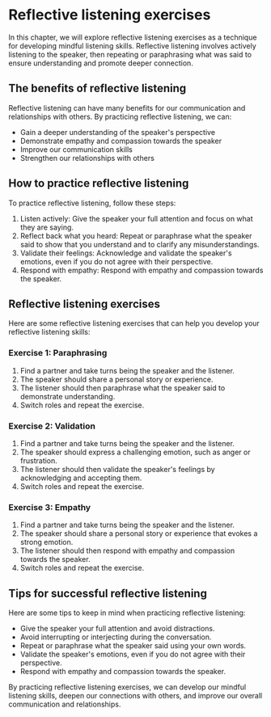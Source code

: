 Reflective listening exercises
=========================================================================================

In this chapter, we will explore reflective listening exercises as a technique for developing mindful listening skills. Reflective listening involves actively listening to the speaker, then repeating or paraphrasing what was said to ensure understanding and promote deeper connection.

The benefits of reflective listening
------------------------------------

Reflective listening can have many benefits for our communication and relationships with others. By practicing reflective listening, we can:

* Gain a deeper understanding of the speaker's perspective
* Demonstrate empathy and compassion towards the speaker
* Improve our communication skills
* Strengthen our relationships with others

How to practice reflective listening
------------------------------------

To practice reflective listening, follow these steps:

1. Listen actively: Give the speaker your full attention and focus on what they are saying.
2. Reflect back what you heard: Repeat or paraphrase what the speaker said to show that you understand and to clarify any misunderstandings.
3. Validate their feelings: Acknowledge and validate the speaker's emotions, even if you do not agree with their perspective.
4. Respond with empathy: Respond with empathy and compassion towards the speaker.

Reflective listening exercises
------------------------------

Here are some reflective listening exercises that can help you develop your reflective listening skills:

### Exercise 1: Paraphrasing

1. Find a partner and take turns being the speaker and the listener.
2. The speaker should share a personal story or experience.
3. The listener should then paraphrase what the speaker said to demonstrate understanding.
4. Switch roles and repeat the exercise.

### Exercise 2: Validation

1. Find a partner and take turns being the speaker and the listener.
2. The speaker should express a challenging emotion, such as anger or frustration.
3. The listener should then validate the speaker's feelings by acknowledging and accepting them.
4. Switch roles and repeat the exercise.

### Exercise 3: Empathy

1. Find a partner and take turns being the speaker and the listener.
2. The speaker should share a personal story or experience that evokes a strong emotion.
3. The listener should then respond with empathy and compassion towards the speaker.
4. Switch roles and repeat the exercise.

Tips for successful reflective listening
----------------------------------------

Here are some tips to keep in mind when practicing reflective listening:

* Give the speaker your full attention and avoid distractions.
* Avoid interrupting or interjecting during the conversation.
* Repeat or paraphrase what the speaker said using your own words.
* Validate the speaker's emotions, even if you do not agree with their perspective.
* Respond with empathy and compassion towards the speaker.

By practicing reflective listening exercises, we can develop our mindful listening skills, deepen our connections with others, and improve our overall communication and relationships.
